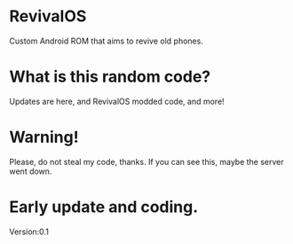 # RevivalOS
Custom Android ROM that aims to revive old phones.
# What is this random code?
Updates are here, and RevivalOS modded code, and more!
# Warning!
Please, do not steal my code, thanks.
If you can see this, maybe the server went down.
# Early update and coding.
Version:0.1
